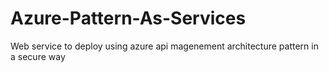 # Azure-Pattern-As-Services
Web service to deploy using azure api magenement architecture pattern in a secure way 
